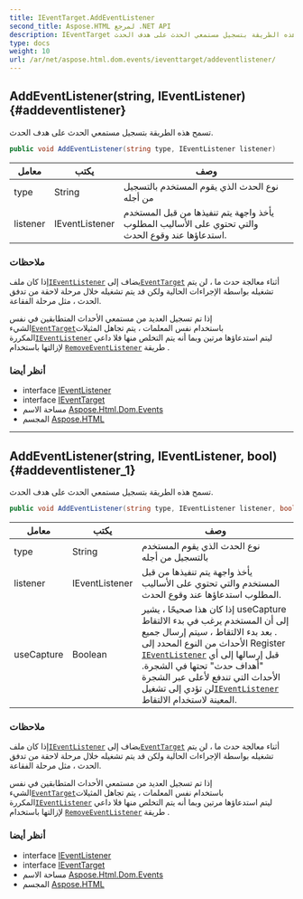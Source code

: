 ```yaml
---
title: IEventTarget.AddEventListener
second_title: Aspose.HTML لمرجع .NET API
description: IEventTarget طريقة. تسمح هذه الطريقة بتسجيل مستمعي الحدث على هدف الحدث.
type: docs
weight: 10
url: /ar/net/aspose.html.dom.events/ieventtarget/addeventlistener/
---
```

## AddEventListener(string, IEventListener) {#addeventlistener}

تسمح هذه الطريقة بتسجيل مستمعي الحدث على هدف الحدث.

```csharp
public void AddEventListener(string type, IEventListener listener)
```

| معامل | يكتب | وصف |
| --- | --- | --- |
| type | String | نوع الحدث الذي يقوم المستخدم بالتسجيل من أجله |
| listener | IEventListener | يأخذ واجهة يتم تنفيذها من قبل المستخدم والتي تحتوي على الأساليب المطلوب استدعاؤها عند وقوع الحدث. |

### ملاحظات

إذا كان ملف[`IEventListener`](../../ieventlistener/) يضاف إلى[`EventTarget`](../../../aspose.html.dom/eventtarget/) أثناء معالجة حدث ما ، لن يتم تشغيله بواسطة الإجراءات الحالية ولكن قد يتم تشغيله خلال مرحلة لاحقة من تدفق الحدث ، مثل مرحلة الفقاعة.

إذا تم تسجيل العديد من مستمعي الأحداث المتطابقين في نفس الشيء[`EventTarget`](../../../aspose.html.dom/eventtarget/)باستخدام نفس المعلمات ، يتم تجاهل المثيلات المكررة[`IEventListener`](../../ieventlistener/) ليتم استدعاؤها مرتين وبما أنه يتم التخلص منها فلا داعي لإزالتها باستخدام [`RemoveEventListener`](../removeeventlistener/) طريقة .

### أنظر أيضا

* interface [IEventListener](../../ieventlistener/)
* interface [IEventTarget](../)
* مساحة الاسم [Aspose.Html.Dom.Events](../../ieventtarget/)
* المجسم [Aspose.HTML](../../../)

---

## AddEventListener(string, IEventListener, bool) {#addeventlistener_1}

تسمح هذه الطريقة بتسجيل مستمعي الحدث على هدف الحدث.

```csharp
public void AddEventListener(string type, IEventListener listener, bool useCapture)
```

| معامل | يكتب | وصف |
| --- | --- | --- |
| type | String | نوع الحدث الذي يقوم المستخدم بالتسجيل من أجله |
| listener | IEventListener | يأخذ واجهة يتم تنفيذها من قبل المستخدم والتي تحتوي على الأساليب المطلوب استدعاؤها عند وقوع الحدث. |
| useCapture | Boolean | إذا كان هذا صحيحًا ، يشير useCapture إلى أن المستخدم يرغب في بدء الالتقاط . بعد بدء الالتقاط ، سيتم إرسال جميع الأحداث من النوع المحدد إلى Register [`IEventListener`](../../ieventlistener/) قبل إرسالها إلى أي "أهداف حدث" تحتها في الشجرة. الأحداث التي تندفع لأعلى عبر الشجرة لن تؤدي إلى تشغيل[`IEventListener`](../../ieventlistener/) المعينة لاستخدام الالتقاط. |

### ملاحظات

إذا كان ملف[`IEventListener`](../../ieventlistener/) يضاف إلى[`EventTarget`](../../../aspose.html.dom/eventtarget/) أثناء معالجة حدث ما ، لن يتم تشغيله بواسطة الإجراءات الحالية ولكن قد يتم تشغيله خلال مرحلة لاحقة من تدفق الحدث ، مثل مرحلة الفقاعة.

إذا تم تسجيل العديد من مستمعي الأحداث المتطابقين في نفس الشيء[`EventTarget`](../../../aspose.html.dom/eventtarget/)باستخدام نفس المعلمات ، يتم تجاهل المثيلات المكررة[`IEventListener`](../../ieventlistener/) ليتم استدعاؤها مرتين وبما أنه يتم التخلص منها فلا داعي لإزالتها باستخدام [`RemoveEventListener`](../removeeventlistener/) طريقة .

### أنظر أيضا

* interface [IEventListener](../../ieventlistener/)
* interface [IEventTarget](../)
* مساحة الاسم [Aspose.Html.Dom.Events](../../ieventtarget/)
* المجسم [Aspose.HTML](../../../)


